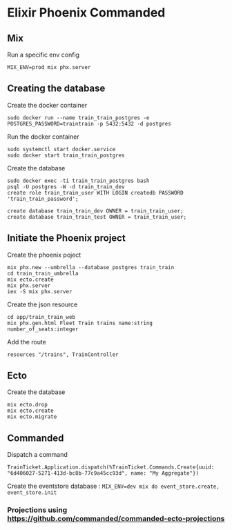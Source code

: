 # Elixir Phoenix Commanded 

## Mix
Run a specific env config
```
MIX_ENV=prod mix phx.server
```

## Creating the database

Create the docker container
```
sudo docker run --name train_train_postgres -e POSTGRES_PASSWORD=traintrain -p 5432:5432 -d postgres
```

Run the docker container
```
sudo systemctl start docker.service
sudo docker start train_train_postgres
```

Create the database
```
sudo docker exec -ti train_train_postgres bash
psql -U postgres -W -d train_train_dev
create role train_train_user WITH LOGIN createdb PASSWORD 'train_train_password';

create database train_train_dev OWNER = train_train_user;
create database train_train_test OWNER = train_train_user;
```

## Initiate the Phoenix project 

Create the phoenix poject
```
mix phx.new --umbrella --database postgres train_train
cd train_train_umbrella
mix ecto.create
mix phx.server
iex -S mix phx.server
```

Create the json resource
```
cd app/train_train_web
mix phx.gen.html Fleet Train trains name:string number_of_seats:integer
```

Add the route
```
resources "/trains", TrainController
```

## Ecto

Create the database
```
mix ecto.drop
mix ecto.create
mix ecto.migrate
```

## Commanded

Dispatch a command
```
TrainTicket.Application.dispatch(%TrainTicket.Commands.Create{uuid: "6d406027-5271-413d-bc8b-77c9a45cc93d", name: "My Aggregate"})
```

Create the eventstore database : 
```MIX_ENV=dev mix do event_store.create, event_store.init```

### Projections using https://github.com/commanded/commanded-ecto-projections

